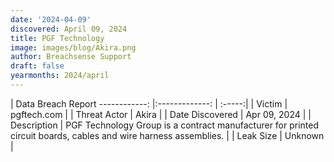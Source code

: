 ```yaml
---
date: '2024-04-09'
discovered: April 09, 2024
title: PGF Technology
image: images/blog/Akira.png
author: Breachsense Support
draft: false
yearmonths: 2024/april
---
```



| Data Breach Report
------------:     |:-------------:    | :-----:|
| Victim      | pgftech.com      | 
| Threat Actor      | Akira      | 
| Date Discovered      | Apr 09, 2024      | 
| Description      | PGF Technology Group is a contract manufacturer for printed circuit boards, cables and wire harness assemblies.      | 
| Leak Size      | Unknown      | 

